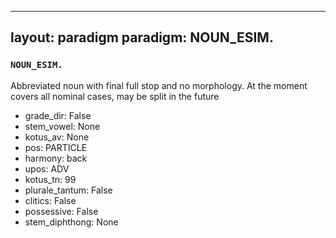 
---
layout: paradigm
paradigm: NOUN_ESIM.
---
### ` NOUN_ESIM. `

Abbreviated noun with final full stop and no morphology. At the moment covers all nominal cases, may be split in the future
* grade_dir: False
* stem_vowel: None
* kotus_av: None
* pos: PARTICLE
* harmony: back
* upos: ADV
* kotus_tn: 99
* plurale_tantum: False
* clitics: False
* possessive: False
* stem_diphthong: None
